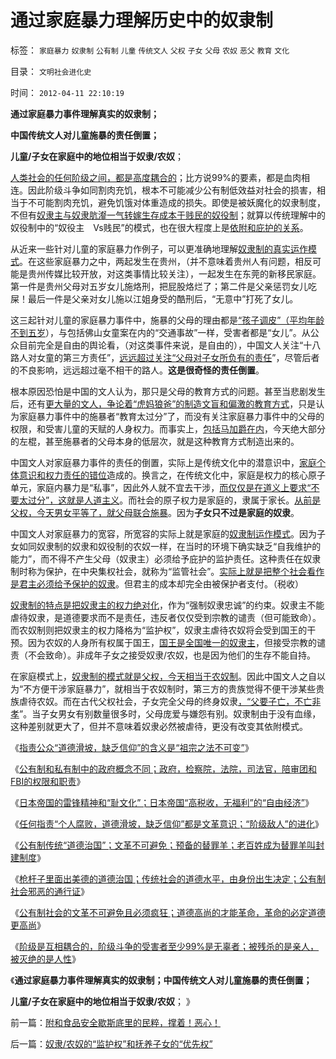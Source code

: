 # 通过家庭暴力理解历史中的奴隶制

标签： `家庭暴力` `奴隶制` `公有制` `儿童` `传统文人` `父权` `子女` `父母` `农奴` `恶父` `教育` `文化` 

目录： `文明社会进化史`

时间： `2012-04-11 22:10:19`

**通过家庭暴力事件理解真实的奴隶制；**

**中国传统文人对儿童施暴的责任倒置；**

**儿童/子女在家庭中的地位相当于奴隶/农奴**；

[人类社会的任何阶级之间，都是高度耦合的](../../../2012/4/9/被残杀的亲人，被灭绝的人性.md)；比方说99%的要素，都是血肉相连。因此阶级斗争如同割肉充饥，根本不可能减少公有制低效益对社会的损害，相当于不可能割肉充饥，避免饥饿对体重造成的损失。即使是被妖魔化的奴隶制度，不但有[奴隶主与奴隶肮瀣一气转嫁生存成本于贱民的奴役制](../../../2012/3/29/“奴隶制”不只是“奴役制”.md)；就算以传统理解中的奴役制中的“奴役主　Vs贱民”的模式，也在很大程度上是[依附和庇护的关系](../../../2011/5/5/奴隶主大多数是仁慈的，道德是高尚的.md)。

从近来一些针对儿童的家庭暴力作例子，可以更准确地理解[奴隶制的真实运作模式](../../../2012/3/29/奴隶不是奴隶社会最底层的人，但可能最反动.md)。在这些家庭暴力之中，两起发生在贵州，（并不意味着贵州人有问题，相反可能是贵州传媒比较开放，对这类事情比较关注），一起发生在东莞的新移民家庭。第一件是贵州父母对五岁女儿施烙刑，把屁股烙烂了；第二件是父亲惩罚女儿吃屎！最后一件是父亲对女儿施以江姐身受的酷刑后，“无意中”打死了女儿。

这三起针对儿童的家庭暴力事件中，施暴的父母的理由都是[“孩子调皮”（平均年龄不到五岁](../../../2009/11/8/养儿防老是短见和子女“逆反”.md)），与包括佛山女童案在内的“交通事故”一样，受害者都是“女儿”。从公众目前完全是自由的舆论看，（对这类事件来说，是自由的），中国文人关注“十八路人对女童的第三方责任”，[远远超过关注“父母对子女所负有的责任](../../../2011/10/22/借题发挥!炒作佛山悲剧的道德分子丑态.md)”，尽管后者的不良影响，远远超过毫不相干的路人。**这是很奇怪的责任倒置**。

根本原因恐怕是中国的文人认为，那只是父母的教育方式的问题。甚至当悲剧发生后，还有[更大量的文人，争论着“虎妈狼爸”的制造文盲和偏激的教育方式](http://darthvad.blog.163.com/blog/static/5339947020106149313867/)，只是认为家庭暴力事件中的施暴者“教育太过分”了，而没有关注家庭暴力事件中的父母的权限，和受害儿童的天赋的人身权力。而事实上，[包括马加爵在内](../../../2009/10/7/病态的期望，病态的信仰.md)，今天绝大部分的左棍，甚至施暴者的父母本身的低层次，就是这种教育方式制造出来的。

中国文人对家庭暴力事件的责任的倒置，实际上是传统文化中的潜意识中，[家庭个体意识和权力责任的错位](../../../2011/1/24/法治是有成本的；法治也是会破产的.md)造成的。换言之，在传统文化中，家庭是权力的核心原子单元，家庭内暴力是“私事”，因此外人就不宜去干涉，[而仅仅是在道义上要求“不要太过分”，这就是人道主义](../../../2012/4/7/罗马法学家的先知和伪善“人人平等＝人畜平等”.md)。而社会的原子权力是家庭的，隶属于家长。[从前是父权，今天男女平等了，就父母联合施暴](../../../2011/6/30/男女平等和女权运动鼓吹的不平等.md)。因为**子女只不过是家庭的奴隶**。

中国文人对家庭暴力的宽容，所宽容的实际上就是家庭的[奴隶制运作模式](../../../2011/7/25/妖魔化奴隶制和奴隶主的优越感.md)。因为子女如同奴隶制的奴隶和奴役制的农奴一样，在当时的环境下确实缺乏“自我维护的能力”，而不得不产生父母（奴隶主）必须给予庇护的监护责任。这种责任在奴隶制时称为保护，在中央集权社会，就称为“监管社会”。[实际上就是把整个社会看作是君主必须给予保护的奴隶](../../../2010/12/24/计划生育是计划经济的灾难；.md)。但君主的成本却完全由被保护者支付。（税收）

[奴隶制的特点是把奴隶主的权力绝对化](../../../2012/3/28/奴隶社会与封建社会的根本区别.md)，作为“强制奴隶忠诚”的约束。奴隶主不能虐待奴隶，是道德要求而不是责任，违反者仅仅受到宗教的谴责（但可能致命）。而农奴制则把奴隶主的权力降格为“监护权”，奴隶主虐待农奴将会受到国王的干预。因为农奴的人身所有权属于国王，[国王是全国唯一的奴隶主](../../../2012/2/15/社会保障的背书，极可能就是奴隶制;.md)，但接受宗教的谴责（不会致命）。非成年子女之接受奴隶/农奴，也是因为他们的生存不能自持。

在家庭模式上，[奴隶制的模式就是父权，今天相当于农奴制](../../../2010/8/8/罗马父权制度就是三纲五常的法制化.md)。因此中国文人之自以为“不方便干涉家庭暴力”，就相当于农奴制时，第三方的贵族觉得不便干涉某些贵族虐待农奴。而在古代父权社会，子女完全父母的终身奴隶[，“父要子亡，不亡非孝](../../../2009/11/3/中国和古罗马的“孝道德”考究.md)”。当子女男女有别数量很多时，父母庞爱与嫌怨有别。奴隶制由于没有血缘，这种差别就更大了，但并不意味着奴隶必然被虐待，更没有改变其依附模式。

《[指责公众“道德滑坡，缺乏信仰”的含义是“祖宗之法不可变”](../../../2012/4/6/“道德滑坡，缺乏信仰”即“祖宗之法不可变”.md)》

《[公有制和私有制中的政府概念不同；政府，检察院，法院，司法官，陪审团和FBI的权限和职责](../../../2012/4/6/政府，检察院，法院，司法官，陪审团和FBI的权限和职责.md)》

《[日本帝国的雷锋精神和“耻文化”；日本帝国“高税收，无福利”的“自由经济”](../../../2012/4/8/日本帝国的雷锋精神和神风敢死队.md)》

《[任何指责“个人腐败，道德滑坡，缺乏信仰”都是文革意识；“阶级敌人”的进化](../../../2012/4/8/灰太狼的革命的进化中的阶级敌人.md)》

《[公有制传统“道德治国”；文革不可避免；预备的替罪羊；老百姓成为替罪羊叫封建制度](../../../2012/4/8/“道德治国”预定的和最终的替罪羊.md)》

《[枪杆子里面出美德的道德治国；传统社会的道德水平，由身份出生决定；公有制社会邪恶的通行证](../../../2012/4/9/公有制社会的道德层次由身份决定.md)》

《[公有制社会的文革不可避免且必须疯狂；道德高尚的才能革命，革命的必定道德更高尚](../../../2012/4/9/文革为什么难以避免而且必须疯狂？.md)》

《[阶级是互相耦合的，阶级斗争的受害者至少99%是无辜者；被残杀的是亲人，被灭绝的是人性](../../../2012/4/9/被残杀的亲人，被灭绝的人性.md)》

《**通过家庭暴力事件理解真实的奴隶制；中国传统文人对儿童施暴的责任倒置；**

**儿童/子女在家庭中的地位相当于奴隶/农奴**； 》



前一篇：[附和食品安全歇斯底里的民粹，撑着！恶心！](../../../2012/4/10/附和食品安全歇斯底里的民粹，撑着！恶心！.md)

后一篇：[奴隶/农奴的“监护权”和抚养子女的“优先权”](../../../2012/4/11/奴隶／农奴的“监护权”和抚养子女的“优先权”.md)